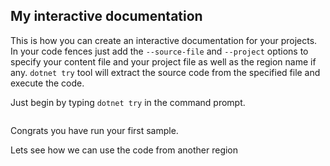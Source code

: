 ## My interactive documentation

This is how you can create an interactive documentation for your projects. In your code fences just add the `--source-file` and `--project` options to specify your content file and your project file as well as the region name if any. `dotnet try` tool will extract the source code from the specified file and execute the code. 

Just begin by typing `dotnet try` in the command prompt.

```cs --source-file ./Program.cs --project ./Microsoft.DotNet.Try.Template.csproj --region run
```

Congrats you have run your first sample.

Lets see how we can use the code from another region

```cs --source-file ./Program.cs --project ./Microsoft.DotNet.Try.Template.csproj --region run1
```